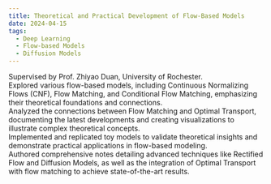 ```yaml
---
title: Theoretical and Practical Development of Flow-Based Models
date: 2024-04-15
tags:
  - Deep Learning
  - Flow-based Models
  - Diffusion Models
---
```

Supervised by Prof. Zhiyao Duan, University of Rochester.<br>
Explored various flow-based models, including Continuous Normalizing Flows (CNF), Flow Matching, and Conditional Flow Matching, emphasizing their theoretical foundations and connections.<br>
Analyzed the connections between Flow Matching and Optimal Transport, documenting the latest developments and creating visualizations to illustrate complex theoretical concepts.<br>
Implemented and replicated toy models to validate theoretical insights and demonstrate practical applications in flow-based modeling.<br>
Authored comprehensive notes detailing advanced techniques like Rectified Flow and Diffusion Models, as well as the integration of Optimal Transport with flow matching to achieve state-of-the-art results.<br>
<!--more-->
